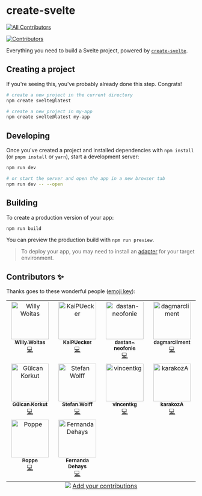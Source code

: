 # create-svelte
<!-- ALL-CONTRIBUTORS-BADGE:START - Do not remove or modify this section -->
[![All Contributors](https://img.shields.io/badge/all_contributors-10-orange.svg?style=flat-square)](#contributors-)
<!-- ALL-CONTRIBUTORS-BADGE:END -->
<!-- ALL-CONTRIBUTORS-BADGE:START - Do not remove or modify this section -->
<a href='#contributors-'><img src='https://img.shields.io/badge/contributors-10-default.svg?logo=github&color=6c64e4' alt='Contributors'/></a>
<!-- ALL-CONTRIBUTORS-BADGE:END -->

Everything you need to build a Svelte project, powered by [`create-svelte`](https://github.com/sveltejs/kit/tree/main/packages/create-svelte).

## Creating a project

If you're seeing this, you've probably already done this step. Congrats!

```bash
# create a new project in the current directory
npm create svelte@latest

# create a new project in my-app
npm create svelte@latest my-app
```

## Developing

Once you've created a project and installed dependencies with `npm install` (or `pnpm install` or `yarn`), start a development server:

```bash
npm run dev

# or start the server and open the app in a new browser tab
npm run dev -- --open
```

## Building

To create a production version of your app:

```bash
npm run build
```

You can preview the production build with `npm run preview`.

> To deploy your app, you may need to install an [adapter](https://kit.svelte.dev/docs/adapters) for your target environment.

## Contributors ✨

Thanks goes to these wonderful people ([emoji key](https://allcontributors.org/docs/en/emoji-key)):
<!-- ALL-CONTRIBUTORS-LIST:START - Do not remove or modify this section -->
<!-- prettier-ignore-start -->
<!-- markdownlint-disable -->
<table>
  <tbody>
    <tr>
      <td align="center" valign="top" width="25%"><a href="https://github.com/dutscher"><img src="https://avatars.githubusercontent.com/u/14682?v=4?s=100" width="100px;" alt="Willy Woitas"/><br /><sub><b>Willy Woitas</b></sub></a><br /><a href="https://github.com/Neofonie/a11y/commits?author=dutscher" title="Code">💻</a></td>
      <td align="center" valign="top" width="25%"><a href="https://github.com/KaiPUecker"><img src="https://avatars.githubusercontent.com/u/16097317?v=4?s=100" width="100px;" alt="KaiPUecker"/><br /><sub><b>KaiPUecker</b></sub></a><br /><a href="https://github.com/Neofonie/a11y/commits?author=KaiPUecker" title="Code">💻</a></td>
      <td align="center" valign="top" width="25%"><a href="https://github.com/dastan-neofonie"><img src="https://avatars.githubusercontent.com/u/132995915?v=4?s=100" width="100px;" alt="dastan-neofonie"/><br /><sub><b>dastan-neofonie</b></sub></a><br /><a href="https://github.com/Neofonie/a11y/commits?author=dastan-neofonie" title="Code">💻</a></td>
      <td align="center" valign="top" width="25%"><a href="https://github.com/dagmarcliment"><img src="https://avatars.githubusercontent.com/u/166798148?v=4?s=100" width="100px;" alt="dagmarcliment"/><br /><sub><b>dagmarcliment</b></sub></a><br /><a href="https://github.com/Neofonie/a11y/commits?author=dagmarcliment" title="Code">💻</a></td>
    </tr>
    <tr>
      <td align="center" valign="top" width="25%"><a href="https://github.com/GuelcanKorkut"><img src="https://avatars.githubusercontent.com/u/22833869?v=4?s=100" width="100px;" alt="Gülcan Korkut"/><br /><sub><b>Gülcan Korkut</b></sub></a><br /><a href="https://github.com/Neofonie/a11y/commits?author=GuelcanKorkut" title="Code">💻</a></td>
      <td align="center" valign="top" width="25%"><a href="https://github.com/wolffste"><img src="https://avatars.githubusercontent.com/u/48299833?v=4?s=100" width="100px;" alt="Stefan Wolff"/><br /><sub><b>Stefan Wolff</b></sub></a><br /><a href="https://github.com/Neofonie/a11y/commits?author=wolffste" title="Code">💻</a></td>
      <td align="center" valign="top" width="25%"><a href="https://github.com/vincentkg"><img src="https://avatars.githubusercontent.com/u/121291022?v=4?s=100" width="100px;" alt="vincentkg"/><br /><sub><b>vincentkg</b></sub></a><br /><a href="https://github.com/Neofonie/a11y/commits?author=vincentkg" title="Code">💻</a></td>
      <td align="center" valign="top" width="25%"><a href="https://github.com/karakozA"><img src="https://avatars.githubusercontent.com/u/168534924?v=4?s=100" width="100px;" alt="karakozA"/><br /><sub><b>karakozA</b></sub></a><br /><a href="https://github.com/Neofonie/a11y/commits?author=karakozA" title="Code">💻</a></td>
    </tr>
    <tr>
      <td align="center" valign="top" width="25%"><a href="https://github.com/djpo"><img src="https://avatars.githubusercontent.com/u/15165864?v=4?s=100" width="100px;" alt="Poppe"/><br /><sub><b>Poppe</b></sub></a><br /><a href="https://github.com/Neofonie/a11y/commits?author=djpo" title="Code">💻</a></td>
      <td align="center" valign="top" width="25%"><a href="https://github.com/Fernandadp"><img src="https://avatars.githubusercontent.com/u/37628126?v=4?s=100" width="100px;" alt="Fernanda Dehays"/><br /><sub><b>Fernanda Dehays</b></sub></a><br /><a href="https://github.com/Neofonie/a11y/commits?author=Fernandadp" title="Code">💻</a></td>
    </tr>
  </tbody>
  <tfoot>
    <tr>
      <td align="center" size="13px" colspan="4">
        <img src="https://raw.githubusercontent.com/all-contributors/all-contributors-cli/1b8533af435da9854653492b1327a23a4dbd0a10/assets/logo-small.svg">
          <a href="https://all-contributors.js.org/docs/en/bot/usage">Add your contributions</a>
        </img>
      </td>
    </tr>
  </tfoot>
</table>

<!-- markdownlint-restore -->
<!-- prettier-ignore-end -->

<!-- ALL-CONTRIBUTORS-LIST:END -->


